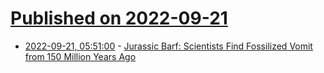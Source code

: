 # [Published on 2022-09-21](index.md)

* [2022-09-21, 05:51:00](https://soylentnews.org/article.pl?sid=22/09/20/1136257&from=rss) - [Jurassic Barf: Scientists Find Fossilized Vomit from 150 Million Years Ago](https://soylentnews.org/article.pl?sid=22/09/20/1136257&from=rss)

